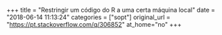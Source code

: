 +++
title = "Restringir um código do R a uma certa máquina local"
date = "2018-06-14 11:13:24"
categories = ["sopt"]
original_url = "https://pt.stackoverflow.com/q/306852"
at_home="no"
+++

